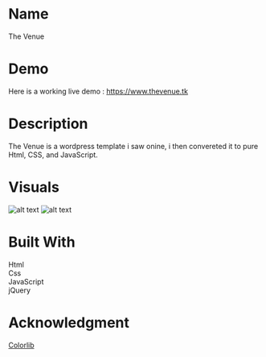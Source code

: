 # Name 
The Venue

# Demo
Here is a working live demo : https://www.thevenue.tk

# Description
The Venue is a wordpress template i saw onine, i then convereted it to pure Html, CSS, and JavaScript.

# Visuals
![alt text](https://res.cloudinary.com/dhsg45mob/image/upload/v1608413307/test13_ii4tth.png)
![alt text](https://res.cloudinary.com/dhsg45mob/image/upload/v1608413559/on3_zfddlf.png)

# Built With
Html  
Css  
JavaScript  
jQuery  

# Acknowledgment
[Colorlib](https://colorlib.com/)
